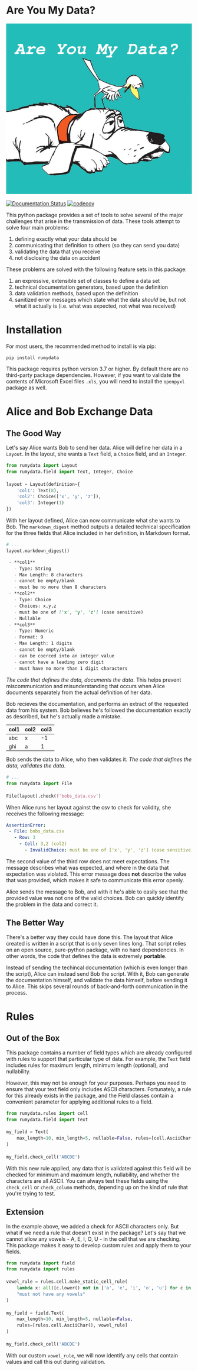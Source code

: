 # Are You My Data?

![img](are-you-my-data.jpg)

[![Documentation Status](https://readthedocs.org/projects/rumydata/badge/?version=latest)](https://rumydata.readthedocs.io/en/latest/?badge=latest)
[![codecov](https://codecov.io/gh/Mikuana/rumydata/branch/main/graph/badge.svg)](https://codecov.io/gh/Mikuana/rumydata)

This python package provides a set of tools to solve several of the major challenges
that arise in the transmission of data. These tools attempt to solve four main
problems:

 1. defining exactly what your data should be
 2. communicating that definition to others (so they can send you data)
 3. validating the data that you receive
 4. not disclosing the data on accident
 
These problems are solved with the following feature sets in this package:

 1. an expressive, extensible set of classes to define a data set
 2. technical documentation generators, based upon the definition
 3. data validation methods, based upon the definition
 4. sanitized error messages which state what the data *should* be, but not what
    it actually is (i.e. what was expected, not what was received)

# Installation

For most users, the recommended method to install is via pip:

```shell script
pip install rumydata
```

This package requires python version 3.7 or higher. By default there are no
third-party package dependencies. However, if you want to validate the contents
of Microsoft Excel files `.xls`, you will need to install the `openpyxl` package
as well. 

# Alice and Bob Exchange Data

## The Good Way

Let's say Alice wants Bob to send her data. Alice will define her data in a
`Layout`. In the layout, she wants a `Text` field, a `Choice` field, and an
`Integer`.

```python
from rumydata import Layout
from rumydata.field import Text, Integer, Choice

layout = Layout(definition={
    'col1': Text(8),
    'col2': Choice(['x', 'y', 'z']),
    'col3': Integer(1)
})
```

With her layout defined, Alice can now communicate what she wants to Bob. The
`markdown_digest` method outputs a detailed technical specification for the three
fields that Alice included in her definition, in Markdown format.

```python
# ...
layout.markdown_digest()
```

```markdown
 - **col1**
   - Type: String
   - Max Length: 8 characters
   - cannot be empty/blank
   - must be no more than 8 characters
 - **col2**
   - Type: Choice
   - Choices: x,y,z
   - must be one of ['x', 'y', 'z'] (case sensitive)
   - Nullable
 - **col3**
   - Type: Numeric
   - Format: 9
   - Max Length: 1 digits
   - cannot be empty/blank
   - can be coerced into an integer value
   - cannot have a leading zero digit
   - must have no more than 1 digit characters
```

_The code that defines the data, documents the data_. This helps prevent
miscommunication and misunderstanding that occurs when Alice documents separately
from the actual definition of her data.

Bob recieves the documentation, and performs an extract of the requested data
from his system. Bob believes he's followed the documentation exactly as
described, but he's actually made a mistake.

| col1 | col2 | col3 |
|------|------|------|
| abc  | x    | -1   |
| ghi  | a    | 1    |

Bob sends the data to Alice, who then validates it. _The code that defines the
data, validates the data_.

```python
# ...
from rumydata import File

File(layout).check(f'bobs_data.csv')
```

When Alice runs her layout against the csv to check for validity, she receives
the following message:

```yaml
AssertionError: 
 - File: bobs_data.csv
   - Row: 3
     - Cell: 3,2 (col2)
       - InvalidChoice: must be one of ['x', 'y', 'z'] (case sensitive)
```

The second value of the third row does not meet expectations. The message
describes what was expected, and where in the data that expectation was violated.
This error message does **not** describe the value that was provided, which makes
it safe to communicate this error openly. 

Alice sends the message to Bob, and with it he's able to easily see that the 
provided value was not one of the valid choices. Bob can quickly identify the
problem in the data and correct it.

## The Better Way

There's a better way they could have done this. The layout that Alice created
is written in a script that is only seven lines long. That script relies on an
open source, pure-python package, with no hard dependencies. In other words,
the code that defines the data is extremely **portable**.

Instead of sending the techincal documentation (which is even longer than the
script), Alice can instead send Bob the script. With it, Bob can generate the
documentation himself, and validate the data himself, before sending it to
Alice. This skips several rounds of back-and-forth communication in the process. 

# Rules

## Out of the Box

This package contains a number of field types which are already configured with
rules to support that particular type of data. For example, the `Text` field
includes rules for maximum length, minimum length (optional), and nullability.

However, this may not be enough for your purposes. Perhaps you need to ensure
that your text field only includes ASCII characters. Fortunately, a rule for this
already exists in the package, and the Field classes contain a convenient
parameter for applying additional rules to a field.

```python
from rumydata.rules import cell
from rumydata.field import Text

my_field = Text(
    max_length=10, min_length=5, nullable=False, rules=[cell.AsciiChar()]
)

my_field.check_cell('ABCDE')
```

With this new rule applied, any data that is validated against this field will
be checked for minimum and maximum length, nullability, and whether the
characters are all ASCII. You can always test these fields using the
`check_cell` or `check_column` methods, depending up on the
kind of rule that you're trying to test.

## Extension

In the example above, we added a check for ASCII characters only. But what if
we need a rule that doesn't exist in the package? Let's say that we cannot allow
any vowels - A, E, I, O, U - in the cell that we are checking. This package
makes it easy to develop custom rules and apply them to your fields.

```python
from rumydata import field
from rumydata import rules

vowel_rule = rules.cell.make_static_cell_rule(
    lambda x: all([c.lower() not in ['a', 'e', 'i', 'o', 'u'] for c in x]),
    "must not have any vowels"
)

my_field = field.Text(
    max_length=10, min_length=5, nullable=False,
    rules=[rules.cell.AsciiChar(), vowel_rule]
)

my_field.check_cell('ABCDE')
```

With our custom `vowel_rule`, we will now identify any cells that contain values
and call this out during validation.
